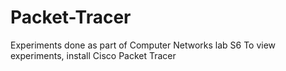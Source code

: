 # Packet-Tracer
Experiments done as part of Computer Networks lab S6
To view experiments, install Cisco Packet Tracer
